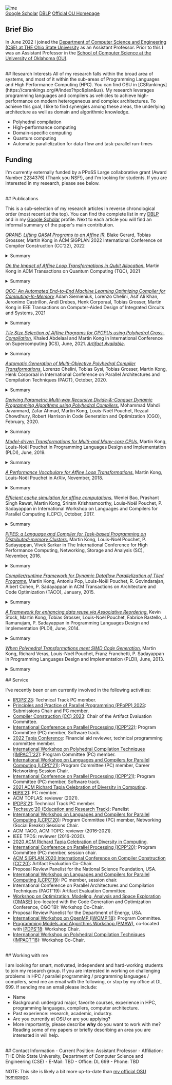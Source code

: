 ![me](https://www.cs.ou.edu/~mkong/figures/me-ou1.jpg)<br>
[Google Scholar](https://scholar.google.com/citations?user=A08cGJAAAAAJ&hl=en) [DBLP](https://dblp.org/pers/k/Kong:Martin.html) [Official OU Homepage](https://www.cs.ou.edu/~mkong/)

## Brief Bio
In June 2022 I joined the [Department of Computer Science and Engineering (CSE) at THE Ohio State University](https://cse.osu.edu/) as an Assistant Professor.
Prior to this I was an Assistant Professor in the [School of Computer Science at the University of Oklahoma (OU)](https://www.ou.edu/coe/cs).

<br>
## Research Interests
All of my research falls within the broad area of systems, and most of it within the sub-areas of Programming Languages and High Performance Computing (HPC). You can find OSU in [CSRankings](https://csrankings.org/#/index?hpc&plan&us). My research leverages programming languages and compilers as vehicles to achieve high-performance on modern heterogeneous and complex architectures. To achieve this goal, I like to find synergies among these areas, the underlying architecture as well as domain and algorithmic knowledge.

- Polyhedral compilation
- High-performance computing
- Domain-specific computing
- Quantum computing
- Automatic parallelization for data-flow and task-parallel run-times

## Funding
I'm currently externally funded by a PPoSS Large collaborative grant (Award Number 2234376) (Thank you NSF!), and I'm looking for students. If you are interested in my research, please see below.

<br>
## Publications

This is a sub-selection of my research articles in reverse chronological order (most recent at the top). You can find the complete list in my [DBLP](https://dblp.org/pers/k/Kong:Martin.html) and in my [Google Scholar](https://scholar.google.com/citations?user=A08cGJAAAAAJ&hl=en) profile. Next to each article you will find an informal summary of the paper's main contribution.

[*QRANE: Lifting QASM Programs to an Affine IR.*](TBD)
Blake Gerard, Tobias Grossser, Martin Kong in ACM SIGPLAN 2022 International Conference on Compiler Construction (CC'22),
2022
<details>
  <summary> Summary </summary>
  Automatic delinearization techniques to reconstruct the affine/polyhedral IR from a quantum assembly program.
</details>


[*On the Impact of Affine Loop Transformations in Qubit Allocation.*](https://dl.acm.org/doi/10.1145/3465409)
Martin Kong in
ACM Transactions on Quantum Computing (TQC),
2021
<details>
  <summary> Summary </summary>
  A high-level language to express quantum programs meeting the requirements of the polyhedral model; Exploration of off-the-shelf loop transformations on affine quantum circuits.
</details>

[*OCC: An Automated End-to-End Machine Learning Optimizing Compiler for Computing-In-Memory*](https://ieeexplore.ieee.org/abstract/document/9502921/)
Adam Siemieniuk, Lorenzo Chelini, Asif Ali Khan, Jeronimo Castrillon, Andi Drebes, Henk Corporaal, Tobias Grosser, Martin Kong
in EEE Transactions on Computer-Aided Design of Integrated Circuits and Systems,
2021
<details>
  <summary> Summary </summary>
  We propose a novel ML optimization framework for CIM (memristor crossbar-based) accelerators. We leverage the new MLIR pipepline and propose crossbar specific transformations to improve application performance and crossbar lifetime.
</details>

[*Tile Size Selection of Affine Programs for GPGPUs using Polyhedral Cross-Compilation.*](https://dl.acm.org/doi/abs/10.1145/3447818.3460369)
Khaled Abdelaal and Martin Kong in
International Conference on Supercomputing (ICS), 
June, 2021. [*Artifact Available*](https://github.com/mkongiv/polycross-comp-ics21).
<details>
<summary> Summary</summary>
In (almost) one line: We model the tile memory footprint induced by the chosen tile size under 3 loop fusion structures. A notion of ``balance'' is introduced to favor two heuristics, vector mode and reuse mode.
</details>

[*Automatic Generation of Multi-Objective Polyhedral Compiler Transformations.*](https://dl.acm.org/doi/10.1145/3410463.3414635)
Lorenzo Chelini, Tobias Gysi, Tobias Grosser, Martin Kong, Henk Corporaal in
International Conference on Parallel Architectures and Compilation Techniques (PACT),
October, 2020.
<details>
<summary> Summary</summary>
In one line: a database approach to polyhedral compiler transformations. Will expand this later :-)
</details>

[*Deriving Parametric Multi-way Recursive Divide-&-Conquer Dynamic Programming Algorithms using Polyhedral Compilers.*](https://dl.acm.org/doi/10.1145/3368826.3377916)
Mohammad Mahdi Javanmard, Zafar Ahmad, Martin Kong, Louis-No&euml;l Pouchet, Rezaul Chowdhury, Robert Harrison in
Code Generation and Optimization (CGO),
February, 2020.
<details>
<summary> Summary</summary>
  
This paper proposes techniques for automatically partitioning, tiling and parallelizing dynamic programming algorithms using a divide-and-conquer approach. Think of it as a mix of cache-oblivious tiling combined with polyhedral compilation.
</details>

[*Model-driven Transformations for Multi-and Many-core CPUs.*](https://dl.acm.org/doi/10.1145/3314221.3314653)
Martin Kong, Louis-No&euml;l Pouchet in
Programming Languages Design and Implementation (PLDI),
June, 2019.
<details>
<summary> Summary</summary>
  
The core contribution of this paper (one of my favorites!) is the design and implementation of a *performance lexicon* as an extensible set of Integer Linear
Program (ILP) cost functions, each of which attempts to maximize and extract a specific property on the optimized code. We define several cost functions, some 
heavily inspired in previous works, and others quite new. The motivation for having such lexicon is to be able to combine and reorder the ILP objectives based on the underlying computational and structural patterns found in the code.
</details>

[*A Performance Vocabulary for Affine Loop Transformations.*](https://arxiv.org/pdf/1811.06043.pdf)
Martin Kong, Louis-No&euml;l Pouchet in
ArXiv,
November, 2018.
<details>
<summary> Summary</summary>
  
Extended version of my PLDI'19 paper. Includes a few cost functions that literally did not fit in the PLDI'19 version.
</details>

[*Efficient cache simulation for affine computations.*](https://link.springer.com/chapter/10.1007/978-3-030-35225-7_6)
Wenlei Bao, Prashant Singh Rawat, Martin Kong, Sriram Krishnamoorthy, Louis-No&euml;l Pouchet, P. Sadayappan in
International Workshop on Languages and Compilers for Parallel Computing (LCPC),
October, 2017.
<details>
<summary> Summary</summary>
  
Had a relatively minor role in this paper. I was at Rice at the time. It proposes techniques to simulate the cache behavior of affine programs. This work was later extended by Wenlei Bao in a [POPL'17 paper](https://dl.acm.org/doi/10.1145/3158120) and then further extended by Gysi et al. in their [PLDI'19 paper](https://dl.acm.org/doi/10.1145/3314221.3314606) for fully associative caches. The latter one produces approximated results, albeit much faster!
</details>

[*PIPES: a Language and Compiler for Task-based Programming on Distributed-memory Clusters.*](https://dl.acm.org/doi/10.5555/3014904.3014957)
Martin Kong, Louis-No&euml;l Pouchet, P. Sadayappan, Vivek Sarkar in
The International Conference for High Performance Computing, Networking, Storage and Analysis (SC),
November, 2016.
<details>
<summary> Summary</summary>
  
I started this work towards the end of my PhD, and finished it during my post-doc at Rice University. It proposes a polyhedral data-flow graph language and compiler that permits to define graph computations. The compiler applies loop transformations such as tiling and fusion to coarse and optimize the graph. In addition, it also extracts the necessary information from the input graph to automatically produce Intel CnC tuners, runtime calls that heavily influence the program's performance.
</details>

[*Compiler/runtime Framework for Dynamic Dataflow Parallelization of Tiled Programs.*](https://dl.acm.org/doi/10.1145/2687652)
Martin Kong, Antoniu Pop, Louis-No&euml;l Pouchet, R. Govindarajan, Albert Cohen, P. Sadayappan in
ACM Transactions on Architecture and Code Optimization (TACO),
January, 2015.
<details>
<summary> Summary</summary>
  
This work started while in my internship at ENS Paris with Albert Cohen. The main contribution is the extraction of the necessary information to parallelize a tiled program and mapping it to a streaming task runtime with point-to-point communication capabilities, OpenStream. We use off-the-shelf polyhedral tools to compute the program synchronization points and instantiate the streams between producer and consumer tasks.
</details>

[*A Framework for enhancing data reuse via Associative Reordering.*](https://dl.acm.org/doi/10.1145/2594291.2594342)
Kevin Stock, Martin Kong, Tobias Grosser, Louis-No&euml;l Pouchet, Fabrice Rastello, J. Ramanujam, P. Sadayappan in
Programming Languages Design and Implementation (PLDI),
June, 2014.
<details>
<summary> Summary</summary>
  
This paper had deep effects in the optimization of iterative stencil computations. I was not the first author, that was Kevin, but I did the implementation in PoCC/PolyOpt for the ROSE compiler framework. The main contribution was the observation that register pressure was a significant performance bottleneck in iterative stencil computations. The solution was pretty clever. We recasted the stencil by formulating it as a sum of products, leveraging associative reordering. Then, leveraging these properties allowed us to use fixed loop-shifting (a.k.a *retiming*) to aling the loads and stores. The value of this work resides in the trade-off between using high-dimensional stencils that will converge in fewer iterations than their lower-dimensional counterpart. This work was followed by a number of papers in Saday's and other research groups, including addressing the same issue in GPUs.
</details>

[*When Polyhedral Transformations meet SIMD Code Generation.*](https://dl.acm.org/doi/10.1145/2491956.2462187)
Martin Kong, Richard Veras, Louis-No&euml;l Pouchet, Franz Franchetti, P. Sadayappan in 
Programming Languages Design and Implementation (PLDI),
June, 2013.
<details>
<summary> Summary</summary>
  
This is my very first paper, and probably my second favorite one, but a close call. The main contribution is a contract that establishes the roles and responsibilities between two powerful optimizing compilers, with the goal of synthesizing highly optimized SIMD-vectorized codelets. The first compiler finds and applies complex loop transformations to maximize and expose specific properties (e.g. permutability of loops). Later, the back-end compiler (Spiral), leverages the extracted and guaranteed properties to perform aggressive optimizations in straight-line code. The end result is a nice framework that achieves several commonly opposing goals: coarse-grained outer parallelism, locality and fine-grained (inner) vector-SIMD parallelism.
</details>

<br>
## Service

I've recently been or am currently involved in the following activities:
- [IPDPS'23](https://www.ipdps.org/ipdps2023/2023-organization.html): Technical Track PC member. 
- [Principles and Practice of Parallel Programming (PPoPP) 2023](https://ppopp23.sigplan.org/committee/PPoPP-2023-organizing-committee): Submissions Chair and PC member.
- [Compiler Construction (CC) 2023](https://conf.researchr.org/committee/CC-2023/CC-2023-organizing-committee): Chair of the Artifact Evaluation Committee.
- [International Conference on Parallel Processing (ICPP'22)](https://icpp22.gitlabpages.inria.fr/): Program Committee (PC) member, Software track.
- [2022 Tapia Conference](https://tapiaconference.cmd-it.org/): Financial aid reviewer, technical programming committee member.
- [International Workshop on Polyhedral Compilation Techniques (IMPACT'22)](https://acohen.gitlabpages.inria.fr/impact/impact2022/): Program Committee (PC) member.
- [International Workshop on Languages and Compilers for Parallel Computing (LCPC'21)](https://lcpc2021.github.io/): Program Committee (PC) member, Career Networking Session Chair.
- [International Conference on Parallel Processing (ICPP'21)](https://oaciss.uoregon.edu/icpp21/committees.php): Program Committee (PC) member, Software track.
- [2021 ACM Richard Tapia Celebration of Diversity in Computing](http://tapiaconference.org).
- [HIPS'21](http://www.cs.wm.edu/~bren/HIPS_2021.htm#committees): PC member.
- ACM TOPLAS: reviewer (2021).
- [IPDPS'21](https://www.ipdps.org/ipdps2021/2021-organization.html): Technical Track PC member. 
- [Techsuyo'20 (Education and Research Track)](https://www.techsuyo.org/speakers): Panelist
- [International Workshop on Languages and Compilers for Parallel Computing (LCPC'20)](https://lcpc2020.cs.stonybrook.edu/committees): Program Committee (PC) member, Networking (Social Breaks) Sessions Chair.
- ACM TACO, ACM TOPC: reviewer (2016-2021).
- IEEE TPDS: reviewer (2016-2020).
- [2020 ACM Richard Tapia Celebration of Diversity in Computing](http://tapiaconference.org).
- [International Conference on Parallel Processing (ICPP'20)](https://jnamaral.github.io/icpp20/organization/): Program Committee (PC) member, session chair.
- [ACM SIGPLAN 2020 International Conference on Compiler Construction (CC'20)](https://conf.researchr.org/committee/CC-2020/CC-2020-research-artifacts-artifact-evaluation-committee): Artifact Evaluation Co-Chair.
- Proposal Review Panelist for the National Science Foundation, USA.
- [International Workshop on Languages and Compilers for Parallel Computing (LCPC'19)](https://lcpc19.cc.gatech.edu/committee/): PC member, session chair.
- International Conference on Parallel Architectures and Compilation Techniques (PACT'19): Artifact Evaluation Committee.
- [Workshop on Optimization, Modeling, Analysis and Space Exploration (OMASE)](https://cgo.org/cgo2019/acceptedWorkshopTutorial/) (co-located with the Code Generation and Optimization Conference, CGO'19): Workshop Co-Chair.
- Proposal Review Panelist for the Department of Energy, USA.
- [International Workshop on OpenMP (IWOMP'18)](https://iwomp2018.bsc.es/organization): Program Committee.
- [Programming Models and Algorithms Workshop (PMAW)](https://kongm.github.io), co-located with [IPDPS'18](http://www.ipdps.org/ipdps2018/2018_advance_program.html): Workshop Chair.
- [International Workshop on Polyhedral Compilation Techniques (IMPACT'18)](http://impact.gforge.inria.fr/impact2018/): Workshop Co-Chair.

<br>
## Working with me

I am looking for smart, motivated, independent and hard-working students to join my research group. If you are interested in working on challenging problems in HPC / parallel programming / programming languages / compilers, send me an email with the following, or stop by my office at DL 699. If sending me an email please include:

- Name
- Background: undergrad major, favorite courses, experience in HPC, programming languages, compilers, computer architecture.
- Past experience: research, academic, industry.
- Are you currently at OSU or are you applying?
- More importantly, please describe **why** do you want to work with me? Reading some of my papers or briefly describing an area you are interested in will help.

<br>
## Contact Information
- Current Position: Assistant Professor
- Affiliation: THE Ohio State University, Department of Computer Science and Engineering (CSE)
- E-Mail: TBD
- Office: DL 699
- Phone: TBD

NOTE: This site is likely a bit more up-to-date than [my official OSU homepage](TBD). 
